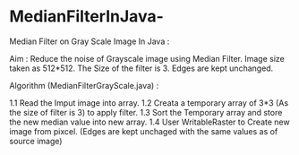 # MedianFilterInJava-
Median Filter on Gray Scale Image In Java :

Aim : Reduce the noise of Grayscale image using Median Filter.
Image size taken as 512*512.
The Size of the filter is 3.
Edges are kept unchanged.

Algorithm (MedianFilterGrayScale.java) :

1.1 Read the Imput image into array.
1.2 Creata a temporary array of 3*3 (As the size of filter is 3) to apply filter.
1.3 Sort the Temporary array and store the new median value into new array.
1.4 User WritableRaster to Create new image from pixcel. (Edges are kept unchaged with the same values as of source image)


